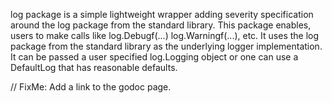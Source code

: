
log package is a simple lightweight wrapper adding severity specification
around the log package from the standard library. This package enables,
users to make calls like log.Debugf(...) log.Warningf(...), etc. It uses the
log package from the standard library as the underlying logger
implementation. It can be passed a user specified log.Logging object or one
can use a DefaultLog that has reasonable defaults.

// FixMe: Add a link to the godoc page.
